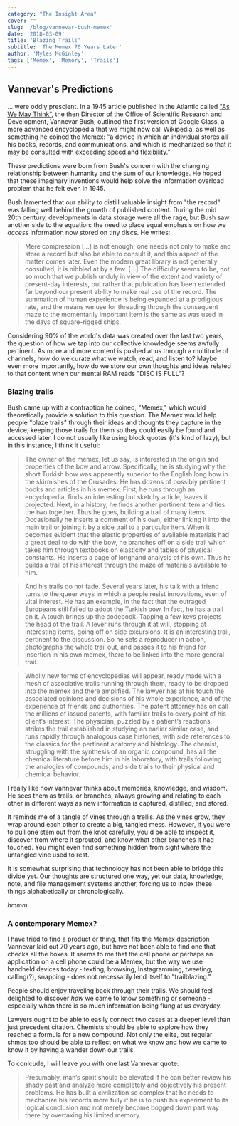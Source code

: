 ```yaml
---
category: "The Insight Area"
cover: ""
slug: '/blog/vannevar-bush-memex'
date: '2018-03-09'
title: 'Blazing Trails'
subtitle: 'The Memex 70 Years Later'
author: 'Myles McGinley'
tags: ['Memex', 'Memory', 'Trails']
---
```


## Vannevar's Predictions

... were oddly prescient. In a 1945 article published in the Atlantic called ["As We May Think"](https://www.theatlantic.com/magazine/archive/1945/07/as-we-may-think/303881/), the then Director of the Office of Scientific Research and Development, Vannevar Bush, outlined the first version of Google Glass, a more advanced encyclopedia that we might now call Wikipedia, as well as something he coined the Memex: "a device in which an individual stores all his books, records, and communications, and which is mechanized so that it may be consulted with exceeding speed and flexibility."

These predictions were born from Bush's concern with the changing relationship between humanity and the sum of our knowledge. He hoped that these imaginary inventions would help solve the information overload problem that he felt even in 1945.

Bush lamented that our ability to distill valuable insight from "the record" was falling well behind the growth of published content. During the mid 20th century, developments in data storage were all the rage, but Bush saw another side to the equation: the need to place equal emphasis on how we _access_ information now stored on tiny discs. He writes:

> Mere compression [...] is not enough; one needs not only to make and store a record but also be able to consult it, and this aspect of the matter comes later. Even the modern great library is not generally consulted; it is nibbled at by a few.
> [...]
> The difficulty seems to be, not so much that we publish unduly in view of the extent and variety of present-day interests, but rather that publication has been extended far beyond our present ability to make real use of the record. The summation of human experience is being expanded at a prodigious rate, and the means we use for threading through the consequent maze to the momentarily important item is the same as was used in the days of square-rigged ships.

Considering 90% of the world's data was created over the last two years, the question of how we tap into our collective knowledge seems awfully pertinent. As more and more content is pushed at us through a multitude of channels, how do we curate what we watch, read, and listen to? Maybe even more importantly, how do we store our own thoughts and ideas related to that content when our mental RAM reads "DISC IS FULL"?

### Blazing trails

Bush came up with a contraption he coined, "Memex," which would theoretically provide a solution to this question. The Memex would help people "blaze trails" through their ideas and thoughts they capture in the device, keeping those trails for them so they could easily be found and accessed later. I do not usually like using block quotes (it's kind of lazy), but in this instance, I think it useful:

> The owner of the memex, let us say, is interested in the origin and properties of the bow and arrow. Specifically, he is studying why the short Turkish bow was apparently superior to the English long bow in the skirmishes of the Crusades. He has dozens of possibly pertinent books and articles in his memex. First, he runs through an encyclopedia, finds an interesting but sketchy article, leaves it projected. Next, in a history, he finds another pertinent item and ties the two together. Thus he goes, building a trail of many items. Occasionally he inserts a comment of his own, either linking it into the main trail or joining it by a side trail to a particular item. When it becomes evident that the elastic properties of available materials had a great deal to do with the bow, he branches off on a side trail which takes him through textbooks on elasticity and tables of physical constants. He inserts a page of longhand analysis of his own. Thus he builds a trail of his interest through the maze of materials available to him.

> And his trails do not fade. Several years later, his talk with a friend turns to the queer ways in which a people resist innovations, even of vital interest. He has an example, in the fact that the outraged Europeans still failed to adopt the Turkish bow. In fact, he has a trail on it. A touch brings up the codebook. Tapping a few keys projects the head of the trail. A lever runs through it at will, stopping at interesting items, going off on side excursions. It is an interesting trail, pertinent to the discussion. So he sets a reproducer in action, photographs the whole trail out, and passes it to his friend for insertion in his own memex, there to be linked into the more general trail.

> Wholly new forms of encyclopedias will appear, ready made with a mesh of associative trails running through them, ready to be dropped into the memex and there amplified. The lawyer has at his touch the associated opinions and decisions of his whole experience, and of the experience of friends and authorities. The patent attorney has on call the millions of issued patents, with familiar trails to every point of his client’s interest. The physician, puzzled by a patient’s reactions, strikes the trail established in studying an earlier similar case, and runs rapidly through analogous case histories, with side references to the classics for the pertinent anatomy and histology. The chemist, struggling with the synthesis of an organic compound, has all the chemical literature before him in his laboratory, with trails following the analogies of compounds, and side trails to their physical and chemical behavior.

I really like how Vannevar thinks about memories, knowledge, and wisdom. He sees them as trails, or branches, always growing and relating to each other in different ways as new information is captured, distilled, and stored.

It reminds me of a tangle of vines through a trellis. As the vines grow, they wrap around each other to create a big, tangled mess. However, if you were to pull one stem out from the knot carefully, you'd be able to inspect it, discover from where it sprouted, and know what other branches it had touched. You might even find something hidden from sight where the untangled vine used to rest.

It is somewhat surprising that technology has not been able to bridge this divide yet. Our thoughts are structured one way, yet our data, knowledge, note, and file management systems another, forcing us to index these things alphabetically or chronologically.

_hmmm_

### A contemporary Memex?

I have tried to find a product or thing, that fits the Memex description Vannevar laid out 70 years ago, but have not been able to find one that checks all the boxes. It seems to me that the cell phone or perhaps an application on a cell phone could be a Memex, but the way we use handheld devices today - texting, browsing, Instagramming, tweeting, calling(?), snapping - does not necessarily lend itself to "trailblazing."

People should enjoy traveling back through their trails. We should feel delighted to discover _how_ we came to know something or someone - especially when there is so much information being flung at us everyday.

Lawyers ought to be able to easily connect two cases at a deeper level than just precedent citation. Chemists should be able to explore how they reached a formula for a new compound. Not only the elite, but regular shmos too should be able to reflect on what we know and how we came to know it by having a wander down our trails.

To conlcude, I will leave you with one last Vannevar quote:

> Presumably, man’s spirit should be elevated if he can better review his shady past and analyze more completely and objectively his present problems. He has built a civilization so complex that he needs to mechanize his records more fully if he is to push his experiment to its logical conclusion and not merely become bogged down part way there by overtaxing his limited memory.

